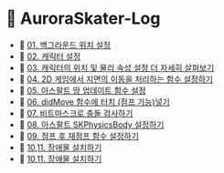 # 💎 AuroraSkater-Log

- 🧊 [01. 백그라운드 위치 설정](https://github.com/Acasiax/AuroraSkater-Log/blob/main/01.%20백그라운드%20위치%20설정.md)
- 🧊 [02. 캐릭터 설정](https://github.com/Acasiax/AuroraSkater-Log/blob/main/02.%20캐릭터%20설정)
- 🧊 [03. 캐릭터의 위치 및 물리 속성 설정 더 자세히 살펴보기](https://github.com/Acasiax/AuroraSkater-Log/blob/main/03.%20캐릭터의%20위치%20및%20물리%20속성%20설정%20더%20자세히%20공부하기.md)
- 🧊 [04. 2D 게임에서 지면의 이동을 처리하는 함수 설정하기](https://github.com/Acasiax/AuroraSkater-Log/blob/main/04.%202D%20게임에서%20지면의%20이동을%20처리하는%20함수%20설정하기.md)
- 🧊 [05. 아스팔트 땅 업데이트 함수 설정](https://github.com/Acasiax/AuroraSkater-Log/blob/main/05.%20아스팔트%20땅%20업데이트%20함수%20설정.md)
- 🧊 [06. didMove 함수에 터치 (점프 기능)넣기](https://github.com/Acasiax/AuroraSkater-Log/blob/main/06.%20didMove%20함수에%20터치%20(점프%20기능)넣기.md)
- 🧊 [07. 비트마스크로 충돌 검사하기](https://github.com/Acasiax/AuroraSkater-Log/blob/main/07.%20비트마스크로%20충돌%20검사하기.md)
- 🧊 [08. 아스팔트 SKPhysicsBody 설정하기](https://github.com/Acasiax/AuroraSkater-Log/blob/main/08.%20아스팔트%20SKPhysicsBody%20설정하기.md)
- 🧊 [09. 점프 후 재점프 함수 설정하기](https://github.com/Acasiax/AuroraSkater-Log/blob/main/09.%20점프%20후%20재점프%20함수%20설정하기.md)
- 🧊 [10,11. 장애물 설치하기 ](https://github.com/Acasiax/AuroraSkater-Log/blob/main/10%2C11.%20장애물%20설치하기.md)
- 🧊 [10,11. 장애물 설치하기 ](https://github.com/Acasiax/AuroraSkater-Log/blob/main/10%2C11.%20장애물%20설치하기.md)
